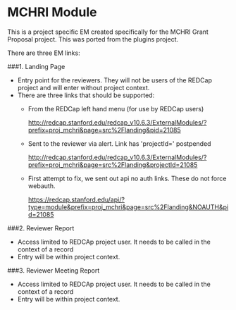 # MCHRI Module

This is a project specific EM created specifically for the MCHRI Grant Proposal project.
This was ported from the plugins project.

There are three EM links:

###1. Landing Page 
* Entry point for the reviewers. They will not be users of the REDCap project and will enter without project context.
* There are three links that should be supported:
    *  From the REDCap left hand menu (for use by REDCap users)
       
       http://redcap.stanford.edu/redcap_v10.6.3/ExternalModules/?prefix=proj_mchri&page=src%2Flanding&pid=21085
  *  Sent to the reviewer via alert. Link has 'projectId=<pid>' postpended

     http://redcap.stanford.edu/redcap_v10.6.3/ExternalModules/?prefix=proj_mchri&page=src%2Flanding&projectId=21085
    
  * First attempt to fix, we sent out api no auth links. These do not force webauth.
    
    https://redcap.stanford.edu/api/?type=module&prefix=proj_mchri&page=src%2Flanding&NOAUTH&pid=21085

###2. Reviewer Report
* Access limited to REDCAp project user. It needs to be called in the context of a record
* Entry will be within project context.

###3. Reviewer Meeting Report
* Access limited to REDCAp project user. It needs to be called in the context of a record
* Entry will be within project context.